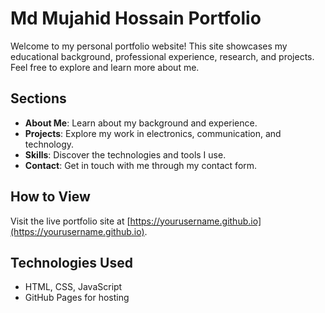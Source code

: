 # Md Mujahid Hossain Portfolio

Welcome to my personal portfolio website! This site showcases my educational background, professional experience, research, and projects. Feel free to explore and learn more about me.

## Sections
- **About Me**: Learn about my background and experience.
- **Projects**: Explore my work in electronics, communication, and technology.
- **Skills**: Discover the technologies and tools I use.
- **Contact**: Get in touch with me through my contact form.

## How to View
Visit the live portfolio site at [https://yourusername.github.io](https://yourusername.github.io).

## Technologies Used
- HTML, CSS, JavaScript
- GitHub Pages for hosting
